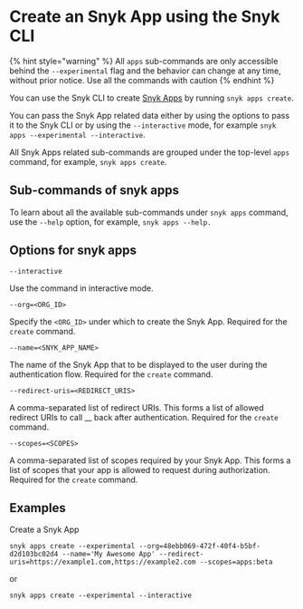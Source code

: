 # Create an Snyk App using the Snyk CLI

{% hint style="warning" %}
All `apps` sub-commands are only accessible behind the `--experimental` flag and the behavior can change at any time, without prior notice. Use all the commands with caution
{% endhint %}

You can use the Snyk CLI to create  [Snyk Apps](../integrations/snyk-apps/) by running `snyk apps create`.

You can pass the Snyk App related data either by using the options to pass it to the Snyk CLI or by using the `--interactive` mode, for example `snyk apps --experimental --interactive`.&#x20;

All Snyk Apps related sub-commands are grouped under the top-level `apps` command, for example, `snyk apps create`.

## Sub-commands of snyk apps

To learn about all the available sub-commands under `snyk apps` command, use the `--help` option, for example, `snyk apps --help.`

## Options for snyk apps

`--interactive`

Use the command in interactive mode.

`--org=<ORG_ID>`

Specify the `<ORG_ID>` under which to create the Snyk App. Required for the `create` command.

`--name=<SNYK_APP_NAME>`

The name of the Snyk App that to be displayed to the user during the authentication flow. Required for the `create` command.

`--redirect-uris=<REDIRECT_URIS>`

A comma-separated list of redirect URIs. This forms a list of allowed redirect URIs to call __ back after authentication. Required for the `create` command.

`--scopes=<SCOPES>`

A comma-separated list of scopes required by your Snyk App. This forms a list of scopes that your app is allowed to request during authorization. Required for the `create` command.

## Examples

Create a Snyk App

`snyk apps create --experimental --org=48ebb069-472f-40f4-b5bf-d2d103bc02d4 --name='My Awesome App' --redirect-uris=https://example1.com,https://example2.com --scopes=apps:beta`

or&#x20;

`snyk apps create --experimental --interactive`

